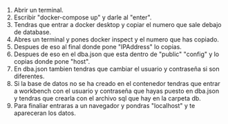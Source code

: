 1. Abrir un terminal.
2. Escribir "docker-compose up" y darle al "enter".
3. Tendras que entrar a docker desktop y copiar el numero que sale debajo de database.
4. Abres un terminal y pones docker inspect y el numero que has copiado.
5. Despues de eso al final donde pone "IPAddress" lo copias.
6. Despues de eso en el dba.json que esta dentro de "public" "config" y lo copias donde pone "host".
7. En dba.json tambien tendras que cambiar el usuario y contraseña si son diferentes.
8. Si la base de datos no se ha creado en el contenedor tendras que entrar a workbench con el usuario y contraseña que hayas puesto en dba.json y tendras que crearla con el archivo sql que hay en la carpeta db.
9. Para finaliar entraras a un navegador y pondras "localhost" y te apareceran los datos.